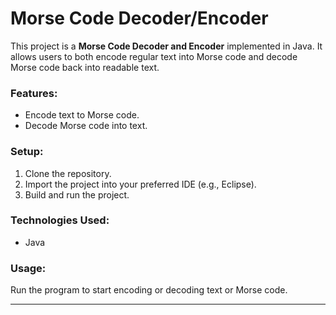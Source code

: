 # Morse Code Decoder/Encoder

This project is a **Morse Code Decoder and Encoder** implemented in Java. It allows users to both encode regular text into Morse code and decode Morse code back into readable text.

### Features:
- Encode text to Morse code.
- Decode Morse code into text.

### Setup:
1. Clone the repository.
2. Import the project into your preferred IDE (e.g., Eclipse).
3. Build and run the project.

### Technologies Used:
- Java

### Usage:
Run the program to start encoding or decoding text or Morse code.

--- 

